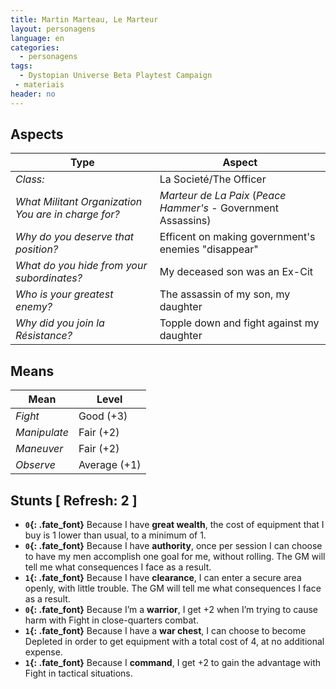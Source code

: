 ```yaml
---
title: Martin Marteau, Le Marteur
layout: personagens
language: en
categories:
  - personagens
tags:
  - Dystopian Universe Beta Playtest Campaign
 - materiais
header: no
---
```



## Aspects

| __Type__                                               |   __Aspect__                                |
|--------------------------------------------------------|---------------------------------------------|
| _Class:_                                               | La Societé/The Officer                          |
| _What Militant Organization You are in charge for?_    | _Marteur de La Paix_  (_Peace Hammer's_ - Government Assassins) |
| _Why do you deserve that position?_                    | Efficent on making government's enemies "disappear"     |
| _What do you hide from your subordinates?_             | My deceased son was an Ex-Cit    |
| _Who is your greatest enemy?_                          | The assassin of my son, my daughter  |
| _Why did you join la Résistance?_                      | Topple down and fight against my daughter   |

## Means

| __Mean__     | __Level__    |
|--------------|--------------|
| _Fight_      | Good (+3)    |
| _Manipulate_ | Fair (+2)    |
| _Maneuver_   |  Fair (+2)    |
| _Observe_    | Average (+1) |

## Stunts [ Refresh: 2 ]

+ __`0`{: .fate_font}__ Because I have __great wealth__, the cost of equipment that I buy is 1 lower than usual, to a minimum of 1.
+ __`0`{: .fate_font}__  Because I have __authority__, once per session I can choose to have my men accomplish one goal for me, without rolling. The GM will tell me what consequences I face as a result.
+ __`1`{: .fate_font}__  Because I have __clearance__, I can enter a secure area openly, with little trouble. The GM will tell me what consequences I face as a result.
+ __`0`{: .fate_font}__  Because I’m a __warrior__, I get +2 when I’m trying to cause harm with Fight in close-quarters combat.
+ __`1`{: .fate_font}__  Because I have a __war chest__, I can choose to become Depleted in order to get equipment with a total cost of 4, at no additional expense.
+ __`1`{: .fate_font}__  Because I __command__, I get +2 to gain the advantage with Fight in tactical situations.
 



